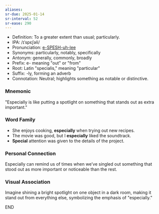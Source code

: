 ```yaml
---
aliases:
sr-due: 2025-01-14
sr-interval: 52
sr-ease: 290
---
```

- Definition: To a greater extent than usual; particularly.
- IPA: /ɪˈspɛʃəli/
- Pronunciation: [e-SPESH-uh-lee](https://www.google.com/search?q=how+to+pronounce=especially)
- Synonyms: particularly, notably, specifically
- Antonym: generally, commonly, broadly
- Prefix: e- meaning "out" or "from"
- Root: Latin "specialis," meaning "particular"
- Suffix: -ly, forming an adverb
- Connotation: Neutral; highlights something as notable or distinctive.

### Mnemonic

"Especially is like putting a spotlight on something that stands out as extra important."

### Word Family

- She enjoys cooking, **especially** when trying out new recipes.
- The movie was good, but I **especially** liked the soundtrack.
- **Special** attention was given to the details of the project.

### Personal Connection

Especially can remind us of times when we’ve singled out something that stood out as more important or noticeable than the rest.

### Visual Association
Imagine shining a bright spotlight on one object in a dark room, making it stand out from everything else, symbolizing the emphasis of "especially."

END